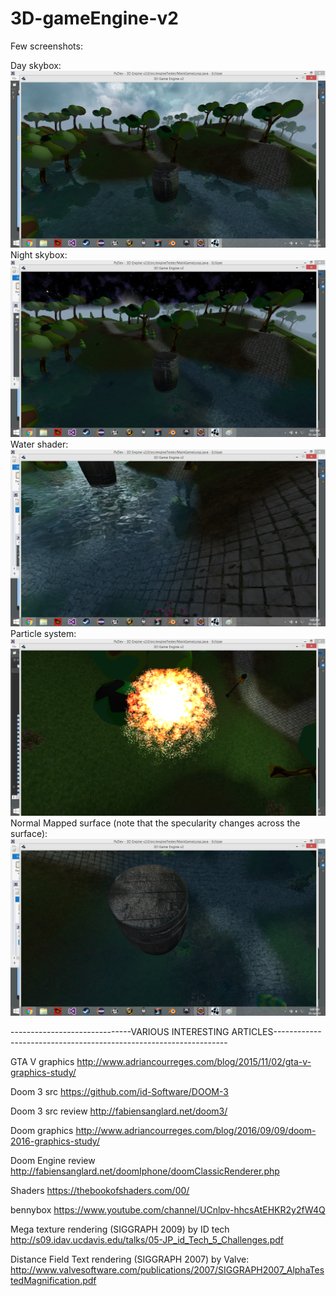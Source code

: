# 3D-gameEngine-v2
Few screenshots:


Day skybox:
![Screenshot](https://github.com/manas96/3D-gameEngine-v2/blob/master/src/skybox1.png)
Night skybox:
![Screenshot](https://github.com/manas96/3D-gameEngine-v2/blob/master/src/skybox2.png)
Water shader:
![Screenshot](https://github.com/manas96/3D-gameEngine-v2/blob/master/src/waterShader.png)
Particle system:
![Screenshot](https://github.com/manas96/3D-gameEngine-v2/blob/master/src/particlesystem.png)
Normal Mapped surface (note that the specularity changes across the surface):
![Screenshot](https://github.com/manas96/3D-gameEngine-v2/blob/master/src/normalMap.png)

























------------------------------VARIOUS INTERESTING ARTICLES------------------------------------------------------------------


GTA V graphics
http://www.adriancourreges.com/blog/2015/11/02/gta-v-graphics-study/

Doom 3 src
https://github.com/id-Software/DOOM-3

Doom 3 src review
http://fabiensanglard.net/doom3/


Doom graphics
http://www.adriancourreges.com/blog/2016/09/09/doom-2016-graphics-study/

Doom Engine review
http://fabiensanglard.net/doomIphone/doomClassicRenderer.php


Shaders
https://thebookofshaders.com/00/

bennybox
https://www.youtube.com/channel/UCnlpv-hhcsAtEHKR2y2fW4Q

Mega texture rendering (SIGGRAPH 2009) by ID tech
http://s09.idav.ucdavis.edu/talks/05-JP_id_Tech_5_Challenges.pdf

Distance Field Text rendering (SIGGRAPH 2007) by Valve:
http://www.valvesoftware.com/publications/2007/SIGGRAPH2007_AlphaTestedMagnification.pdf
